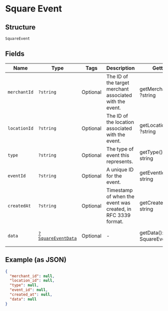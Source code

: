 
# Square Event

## Structure

`SquareEvent`

## Fields

| Name | Type | Tags | Description | Getter | Setter |
|  --- | --- | --- | --- | --- | --- |
| `merchantId` | `?string` | Optional | The ID of the target merchant associated with the event. | getMerchantId(): ?string | setMerchantId(?string merchantId): void |
| `locationId` | `?string` | Optional | The ID of the location associated with the event. | getLocationId(): ?string | setLocationId(?string locationId): void |
| `type` | `?string` | Optional | The type of event this represents. | getType(): ?string | setType(?string type): void |
| `eventId` | `?string` | Optional | A unique ID for the event. | getEventId(): ?string | setEventId(?string eventId): void |
| `createdAt` | `?string` | Optional | Timestamp of when the event was created, in RFC 3339 format. | getCreatedAt(): ?string | setCreatedAt(?string createdAt): void |
| `data` | [`?SquareEventData`](../../doc/models/square-event-data.md) | Optional | - | getData(): ?SquareEventData | setData(?SquareEventData data): void |

## Example (as JSON)

```json
{
  "merchant_id": null,
  "location_id": null,
  "type": null,
  "event_id": null,
  "created_at": null,
  "data": null
}
```

